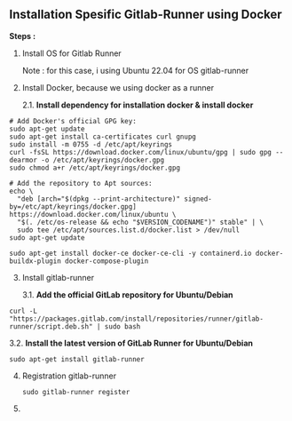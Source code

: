 ## Installation Spesific Gitlab-Runner using Docker

**Steps :**

1. Install OS for Gitlab Runner

    Note : for this case, i using Ubuntu 22.04 for OS gitlab-runner

2. Install Docker, because we using docker as a runner
   
   2.1. **Install dependency for installation docker & install docker**
```
# Add Docker's official GPG key:
sudo apt-get update
sudo apt-get install ca-certificates curl gnupg
sudo install -m 0755 -d /etc/apt/keyrings
curl -fsSL https://download.docker.com/linux/ubuntu/gpg | sudo gpg --dearmor -o /etc/apt/keyrings/docker.gpg
sudo chmod a+r /etc/apt/keyrings/docker.gpg
```

```
# Add the repository to Apt sources:
echo \
  "deb [arch="$(dpkg --print-architecture)" signed-by=/etc/apt/keyrings/docker.gpg] https://download.docker.com/linux/ubuntu \
  "$(. /etc/os-release && echo "$VERSION_CODENAME")" stable" | \
  sudo tee /etc/apt/sources.list.d/docker.list > /dev/null
sudo apt-get update
```

```
sudo apt-get install docker-ce docker-ce-cli -y containerd.io docker-buildx-plugin docker-compose-plugin
```

3. Install gitlab-runner

   3.1. **Add the official GitLab repository for Ubuntu/Debian**
   
```
curl -L "https://packages.gitlab.com/install/repositories/runner/gitlab-runner/script.deb.sh" | sudo bash
```
   3.2. **Install the latest version of GitLab Runner for Ubuntu/Debian**
   
```
sudo apt-get install gitlab-runner
```

4. Registration gitlab-runner
   
   ``` 
   sudo gitlab-runner register
   ```
5. 


